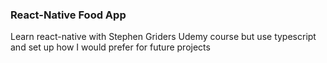 ### React-Native Food App

Learn react-native with Stephen Griders Udemy course but use typescript and set up how I would prefer for future projects
